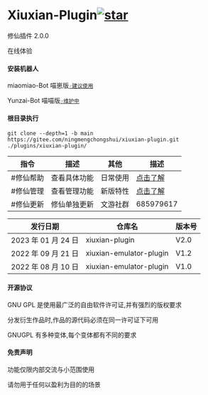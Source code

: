 # Xiuxian-Plugin<a  href='https://gitee.com/ningmengchongshui/xiuxian-plugin/stargazers'><img src='https://gitee.com/ningmengchongshui/xiuxian-plugin/badge/star.svg?theme=dark'  alt='star'></img></a>

修仙插件 2.0.0

在线体验

#### 安装机器人

miaomiao-Bot 喵崽版[`☞建议使用`](https://gitee.com/yoimiya-kokomi/Miao-Yunzai)

Yunzai-Bot 喵喵版[`☞维护中`](https://gitee.com/yoimiya-kokomi/Yunzai-Bot)

#### 根目录执行

```
git clone --depth=1 -b main  https://gitee.com/ningmengchongshui/xiuxian-plugin.git ./plugins/xiuxian-plugin/
```

| 指令      | 描述         | 其他     | 描述                                             |
| --------- | ------------ | -------- | ------------------------------------------------ |
| #修仙帮助 | 查看具体功能 | 日常使用 | [点击了解](./developer/administrators/README.md) |
| #修仙管理 | 查看管理功能 | 新版特性 | [点击了解](./developer/characteristic/README.md) |
| #修仙更新 | 修仙单独更新 | 文游社群 | 685979617                                        |

| 发行日期            | 仓库名                  | 版本号 |
| ------------------- | ----------------------- | ------ |
| 2023 年 01 月 24 日 | xiuxian-plugin          | V2.0   |
| 2022 年 09 月 21 日 | xiuxian-emulator-plugin | V1.2   |
| 2022 年 08 月 10 日 | xiuxian-emulator-plugin | V1.0   |

#### 开源协议

GNU GPL 是使用最广泛的自由软件许可证,并有强烈的版权要求

分发衍生作品时,作品的源代码必须在同一许可证下可用

GNUGPL 有多种变体,每个变体都有不同的要求

#### 免责声明

功能仅限内部交流与小范围使用

请勿用于任何以盈利为目的的场景
